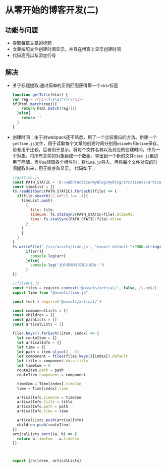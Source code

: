 # 从零开始的博客开发(二)

## 功能与问题

- 提取每篇文章的标题
- 文章按照文件创建时间显示，并且在博客上显示创建时间
- 代码高亮以及添加行号

## 解决

- 关于标题提取:通过简单的正则匹配获得第一个`<h1>`标签
  ```javascript
  function getTitle(html) {
  var reg = /<h1>([\s\S]*?)<\/h1>/
  if(html.match(reg)){
      return html.match(reg)[1]
    }else{
      return ''
    }
  }
  ```
- 创建时间：由于对webpack还不熟悉，用了一个比较傻瓜的方法。新建一个`getTime.js`文件，用于读取每个文章的创建时间分别用`mtimeMs`和`mtime`保存，前者用于比较，后者用于显示。将每个文件名称以及对应的创建时间，作为一个对象。将所有文件的对象组成一个数组，导出到一个新的文件`time.js`里边用于存储。当Vue读取各个组件时，将`time.js`导入，再将每个文件对应的时间提取出来，用于排序和显示。  代码如下：
  ```javascript
  //getTime.js
  const PATH_STATIC = 'D:/webPractice/myBlog/myblog/src/assets/artical/'
  const timeList = []
  fs.readdirSync(PATH_STATIC).forEach((file) => { 
    if(file.search(/\.md*/) !== -1){
      timeList.push(
        {
          file: file,
          timeCom: fs.statSync(PATH_STATIC+file).mtimeMs,
          time: fs.statSync(PATH_STATIC+file).mtime
        }
      )
      }
    }
  )
  fs.writeFile('./src/assets/time.js', "export default "+JSON.stringify(timeList), (err) => {
        if(err){
          console.log(err)
        }else{
          console.log("文件修改时间写入成功！")
        }
  })

  //fileAPI.js
  const files = require.context('@assets/artical/', false, /\.md$/)
  import Time from "@assets/time.js"

  const test = require('@assets/artical/')

  const componentLists = []
  const children = []
  const pathLists = []
  const articalLists = []

  files.keys().forEach((item, index) => {
    let routeItem = {}
    let articalInfo = {}
    let time = {}
    let path = item.slice(2, -3)
    let component = files(files.keys()[index]).default
    let title = component.data.title
    let timeCom = 0
    routeItem.path = path
    routeItem.component = component

    timeCom = Time[index].timeCom
    time = Time[index].time

    articalInfo.timeCom = timeCom
    articalInfo.title = title
    articalInfo.path = path
    articalInfo.time = time

    articalLists.push(articalInfo)
    children.push(routeItem)
  })
  articalLists.sort((a, b) => {
    return b.timeCom - a.timeCom
  })



  export {children, articalLists} 
  ```